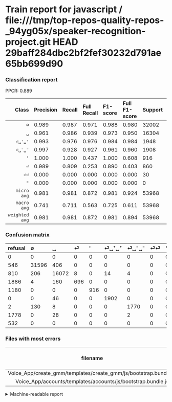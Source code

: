 # Train report for javascript / file:///tmp/top-repos-quality-repos-_94yg05x/speaker-recognition-project.git HEAD 29baff284dbc2bf2fef30232d791ae65bb699d90

### Classification report

PPCR: 0.889

| Class | Precision | Recall | Full Recall | F1-score | Full F1-score | Support | Full Support | PPCR |
|------:|:----------|:-------|:------------|:---------|:---------|:--------|:-------------|:-----|
| `∅` | 0.989| 0.987| 0.971| 0.988| 0.980| 32002| 32548| 0.983 |
| `␣` | 0.961| 0.986| 0.939| 0.973| 0.950| 16304| 17114| 0.953 |
| `⏎␣⁺␣⁺` | 0.993| 0.976| 0.976| 0.984| 0.984| 1948| 1948| 1.000 |
| `⏎␣⁻␣⁻` | 0.997| 0.928| 0.927| 0.961| 0.960| 1908| 1910| 0.999 |
| `'` | 1.000| 1.000| 0.437| 1.000| 0.608| 916| 2096| 0.437 |
| `⏎` | 0.989| 0.809| 0.253| 0.890| 0.403| 860| 2746| 0.313 |
| `⏎⏎` | 0.000| 0.000| 0.000| 0.000| 0.000| 30| 1808| 0.017 |
| `"` | 0.000| 0.000| 0.000| 0.000| 0.000| 0| 532| 0.000 |
| `micro avg` | 0.981| 0.981| 0.872| 0.981| 0.924| 53968| 60702| 0.889 |
| `macro avg` | 0.741| 0.711| 0.563| 0.725| 0.611| 53968| 60702| 0.889 |
| `weighted avg` | 0.981| 0.981| 0.872| 0.981| 0.894| 53968| 60702| 0.889 |

### Confusion matrix

|refusal|  ∅| ␣| ⏎| '| ⏎␣⁺␣⁺| ⏎␣⁻␣⁻| ⏎⏎| "| 
|:---|:---|:---|:---|:---|:---|:---|:---|:---|
|0 |0 |0 |0 |0 |0 |0 |0 |0 |
|546 |31596 |406 |0 |0 |0 |0 |0 |0 |
|810 |206 |16072 |8 |0 |14 |4 |0 |0 |
|1886 |4 |160 |696 |0 |0 |0 |0 |0 |
|1180 |0 |0 |0 |916 |0 |0 |0 |0 |
|0 |0 |46 |0 |0 |1902 |0 |0 |0 |
|2 |130 |8 |0 |0 |0 |1770 |0 |0 |
|1778 |0 |28 |0 |0 |0 |2 |0 |0 |
|532 |0 |0 |0 |0 |0 |0 |0 |0 |

### Files with most errors

| filename | number of errors|
|:----:|:-----|
| Voice_App/create_gmm/templates/create_gmm/js/bootstrap.bundle.js | 508 |
| Voice_App/accounts/templates/accounts/js/bootstrap.bundle.js | 508 |

<details>
    <summary>Machine-readable report</summary>
```json
{
  "cl_report": {"\"": {"f1-score": 0.0, "precision": 0.0, "recall": 0.0, "support": 0}, "\u0027": {"f1-score": 1.0, "precision": 1.0, "recall": 1.0, "support": 916}, "macro avg": {"f1-score": 0.7246368546863322, "precision": 0.7410686028073441, "recall": 0.710805621817187, "support": 53968}, "micro avg": {"f1-score": 0.9811740290542543, "precision": 0.9811740290542543, "recall": 0.9811740290542543, "support": 53968}, "weighted avg": {"f1-score": 0.9807803022074474, "precision": 0.9808584223808495, "recall": 0.9811740290542543, "support": 53968}, "\u2205": {"f1-score": 0.9883324470580875, "precision": 0.9893537074148296, "recall": 0.9873132929191926, "support": 32002}, "\u23ce": {"f1-score": 0.8900255754475703, "precision": 0.9886363636363636, "recall": 0.8093023255813954, "support": 860}, "\u23ce\u23ce": {"f1-score": 0.0, "precision": 0.0, "recall": 0.0, "support": 30}, "\u23ce\u2423\u207a\u2423\u207a": {"f1-score": 0.9844720496894409, "precision": 0.9926931106471816, "recall": 0.9763860369609856, "support": 1948}, "\u23ce\u2423\u207b\u2423\u207b": {"f1-score": 0.9609120521172638, "precision": 0.9966216216216216, "recall": 0.9276729559748428, "support": 1908}, "\u2423": {"f1-score": 0.9733527131782945, "precision": 0.961244019138756, "recall": 0.9857703631010795, "support": 16304}},
  "cl_report_full": {"\"": {"f1-score": 0.0, "precision": 0.0, "recall": 0.0, "support": 532}, "\u0027": {"f1-score": 0.6082337317397077, "precision": 1.0, "recall": 0.43702290076335876, "support": 2096}, "macro avg": {"f1-score": 0.6108236221358999, "precision": 0.7410686028073441, "recall": 0.5629293940616146, "support": 60702}, "micro avg": {"f1-score": 0.9235545478329118, "precision": 0.9811740290542543, "recall": 0.8723271061908998, "support": 60702}, "weighted avg": {"f1-score": 0.8943681562826423, "precision": 0.9439610481345262, "recall": 0.8723271061908998, "support": 60702}, "\u2205": {"f1-score": 0.9799640220829973, "precision": 0.9893537074148296, "recall": 0.970750890991766, "support": 32548}, "\u23ce": {"f1-score": 0.4034782608695652, "precision": 0.9886363636363636, "recall": 0.2534595775673707, "support": 2746}, "\u23ce\u23ce": {"f1-score": 0.0, "precision": 0.0, "recall": 0.0, "support": 1808}, "\u23ce\u2423\u207a\u2423\u207a": {"f1-score": 0.9844720496894409, "precision": 0.9926931106471816, "recall": 0.9763860369609856, "support": 1948}, "\u23ce\u2423\u207b\u2423\u207b": {"f1-score": 0.9603906673901248, "precision": 0.9966216216216216, "recall": 0.9267015706806283, "support": 1910}, "\u2423": {"f1-score": 0.9500502453153634, "precision": 0.961244019138756, "recall": 0.9391141755288068, "support": 17114}},
  "ppcr": 0.8890646107212283
}
```
</details>
